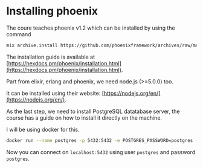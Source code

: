 # Installing phoenix

The coure teaches phoenix v1.2 which can be installed by using the command

```bash
mix archive.install https://github.com/phoenixframework/archives/raw/master/phoenix_new-1.2.5.ez
```

The installation guide is available at [https://hexdocs.pm/phoenix/installation.html](https://hexdocs.pm/phoenix/installation.html).

Part from elixir, erlang and phoenix, we need node.js (>=5.0.0) too.

It can be installed using their website: [https://nodejs.org/en/](https://nodejs.org/en/).

As the last step, we need to install PostgreSQL datatabase server, the course has a guide on how to install it directly on the machine. 

I will be using docker for this.

```bash
docker run --name postgres -p 5432:5432 -e POSTGRES_PASSWORD=postgres -d postgres:11-alpine
```

Now you can connect on `localhost:5432` using user `postgres` and password `postgres`.

